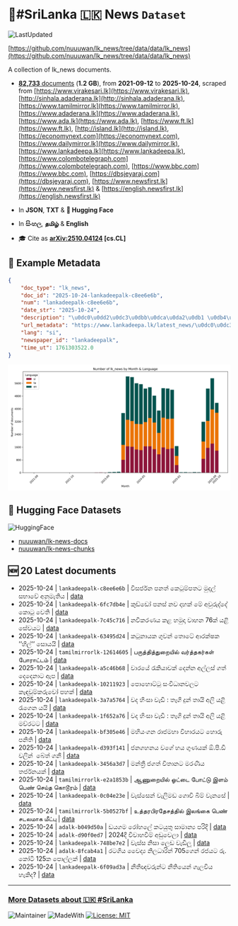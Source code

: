 # 📄#SriLanka 🇱🇰 News `Dataset`

![LastUpdated](https://img.shields.io/badge/last_updated-2025--10--24_16:46:11-green)

[https://github.com/nuuuwan/lk_news/tree/data/data/lk_news](https://github.com/nuuuwan/lk_news/tree/data/data/lk_news)

A collection of lk_news documents.

- [**82,733** documents](https://github.com/nuuuwan/lk_news/tree/data/data/lk_news) (**1.2 GB**), from **2021-09-12** to **2025-10-24**, scraped from [https://www.virakesari.lk](https://www.virakesari.lk), [http://sinhala.adaderana.lk](http://sinhala.adaderana.lk), [https://www.tamilmirror.lk](https://www.tamilmirror.lk), [https://www.adaderana.lk](https://www.adaderana.lk), [https://www.ada.lk](https://www.ada.lk), [https://www.ft.lk](https://www.ft.lk), [http://island.lk](http://island.lk), [https://economynext.com](https://economynext.com), [https://www.dailymirror.lk](https://www.dailymirror.lk), [https://www.lankadeepa.lk](https://www.lankadeepa.lk), [https://www.colombotelegraph.com](https://www.colombotelegraph.com), [https://www.bbc.com](https://www.bbc.com), [https://dbsjeyaraj.com](https://dbsjeyaraj.com), [https://www.newsfirst.lk](https://www.newsfirst.lk) & [https://english.newsfirst.lk](https://english.newsfirst.lk)

- In **JSON**, **TXT** & **🤗 Hugging Face**

- In **සිංහල**, **தமிழ்** & **English**

- 🎓 Cite as **[arXiv:2510.04124](https://arxiv.org/abs/2510.04124) [cs.CL]**

## 📝 Example Metadata

```json
{
    "doc_type": "lk_news",
    "doc_id": "2025-10-24-lankadeepalk-c8ee6e6b",
    "num": "lankadeepalk-c8ee6e6b",
    "date_str": "2025-10-24",
    "description": "\u0dc0\u0dd2\u0dc3\u0dbb\u0dca\u0da2\u0db1 \u0db4\u0db1\u0dad\u0dca \u0d9a\u0dd9\u0da7\u0dd4\u0db8\u0dca\u0db4\u0dad\u0da7 \u0db8\u0dd4\u0daf\u0dbd\u0dca \u0dc3\u0db7\u0dcf\u0dc0\u0dda \u0d85\u0db1\u0dd4\u0db8\u0dd0\u0dad\u0dd2\u0dba",
    "url_metadata": "https://www.lankadeepa.lk/latest_news/\u0dc0\u0dc3\u0dbb\u0da2\u0db1-\u0db4\u0db1\u0dad-\u0d9a\u0da7\u0db8\u0db4\u0dad\u0da7-\u0db8\u0daf\u0dbd-\u0dc3\u0db7\u0dc0-\u0d85\u0db1\u0db8\u0dad\u0dba/1-681984",
    "lang": "si",
    "newspaper_id": "lankadeepalk",
    "time_ut": 1761303522.0
}
```

![Chart](https://raw.githubusercontent.com/nuuuwan/lk_news/refs/heads/data/data/lk_news/docs_by_month_and_lang.png)

## 🤗 Hugging Face Datasets

![HuggingFace](https://img.shields.io/badge/-HuggingFace-FDEE21?style=for-the-badge&logo=HuggingFace)

- [nuuuwan/lk-news-docs](https://huggingface.co/datasets/nuuuwan/lk-news-docs)
- [nuuuwan/lk-news-chunks](https://huggingface.co/datasets/nuuuwan/lk-news-chunks)

## 🆕 20 Latest documents

- 2025-10-24 | `lankadeepalk-c8ee6e6b` | විසර්ජන පනත් කෙටුම්පතට මුදල් සභාවේ අනුමැතිය | [data](https://github.com/nuuuwan/lk_news/tree/data/data/lk_news/2020s/2025/2025-10-24-lankadeepalk-c8ee6e6b)
- 2025-10-24 | `lankadeepalk-6fc7db4e` | කුඩ්‍ඩෝ පනස් නව දාහක් මේ අවුරුද්දේ කොටු වෙති | [data](https://github.com/nuuuwan/lk_news/tree/data/data/lk_news/2020s/2025/2025-10-24-lankadeepalk-6fc7db4e)
- 2025-10-24 | `lankadeepalk-7c45c716` | නවීකරණය කළ හමුදා වාහන 76ක් යළි සේවයට | [data](https://github.com/nuuuwan/lk_news/tree/data/data/lk_news/2020s/2025/2025-10-24-lankadeepalk-7c45c716)
- 2025-10-24 | `lankadeepalk-63495d24` | කටුනායක ගුවන් තොටේ ආරක්ෂක ’’හිල්’’ සොයයි | [data](https://github.com/nuuuwan/lk_news/tree/data/data/lk_news/2020s/2025/2025-10-24-lankadeepalk-63495d24)
- 2025-10-24 | `tamilmirrorlk-12614605` | பருத்தித்துறையில் வர்த்தகர்கள் போராட்டம் | [data](https://github.com/nuuuwan/lk_news/tree/data/data/lk_news/2020s/2025/2025-10-24-tamilmirrorlk-12614605)
- 2025-10-24 | `lankadeepalk-a5c46b68` | වාරයේ රැකියාවක් දෙන්න අල්ලස් ගත් දෙදෙනාට ඇප | [data](https://github.com/nuuuwan/lk_news/tree/data/data/lk_news/2020s/2025/2025-10-24-lankadeepalk-a5c46b68)
- 2025-10-24 | `lankadeepalk-10211923` | පොහොට්ටු සංවිධානවලට කැඳවුම්කරුවෝ පහක් | [data](https://github.com/nuuuwan/lk_news/tree/data/data/lk_news/2020s/2025/2025-10-24-lankadeepalk-10211923)
- 2025-10-24 | `lankadeepalk-3a7a5764` | වද හිංසා වැඩී : තෑගි දුන් තායි අලි යළි රැගෙන යයි | [data](https://github.com/nuuuwan/lk_news/tree/data/data/lk_news/2020s/2025/2025-10-24-lankadeepalk-3a7a5764)
- 2025-10-24 | `lankadeepalk-1f652a76` | වද හිංසා වැඩී : තෑගි දුන් තායි අලි යළි මව්රටට | [data](https://github.com/nuuuwan/lk_news/tree/data/data/lk_news/2020s/2025/2025-10-24-lankadeepalk-1f652a76)
- 2025-10-24 | `lankadeepalk-bf305e46` | මහියංගන රාජමහා විහාරයට හොරු පනිති | [data](https://github.com/nuuuwan/lk_news/tree/data/data/lk_news/2020s/2025/2025-10-24-lankadeepalk-bf305e46)
- 2025-10-24 | `lankadeepalk-d393f141` | ජනගහනය වගේ හය ගුණයක් ඕ.පී.ඩී වලින් ⁣ බේත් ගනී | [data](https://github.com/nuuuwan/lk_news/tree/data/data/lk_news/2020s/2025/2025-10-24-lankadeepalk-d393f141)
- 2025-10-24 | `lankadeepalk-3456a3d7` | මන්ත්‍රී ජගත් විතානට මරණීය තර්ජනයක් | [data](https://github.com/nuuuwan/lk_news/tree/data/data/lk_news/2020s/2025/2025-10-24-lankadeepalk-3456a3d7)
- 2025-10-24 | `tamilmirrorlk-e2a1853b` | ஆணுறையில் ஓட்டை போட்டு இளம் பெண் செய்த கொடூரம் | [data](https://github.com/nuuuwan/lk_news/tree/data/data/lk_news/2020s/2025/2025-10-24-tamilmirrorlk-e2a1853b)
- 2025-10-24 | `lankadeepalk-0c04e23e` | වැස්සෙන් වැලිමඩ ගොවි බිම් වැනසේ | [data](https://github.com/nuuuwan/lk_news/tree/data/data/lk_news/2020s/2025/2025-10-24-lankadeepalk-0c04e23e)
- 2025-10-24 | `tamilmirrorlk-5b0527bf` | உத்தரபிரதேசத்தில் இலங்கை பெண்  சடலமாக மீட்பு | [data](https://github.com/nuuuwan/lk_news/tree/data/data/lk_news/2020s/2025/2025-10-24-tamilmirrorlk-5b0527bf)
- 2025-10-24 | `adalk-b049d50a` | ඩයගම රෝහලේ කටයුතු සාමාන්‍ය පරිදි | [data](https://github.com/nuuuwan/lk_news/tree/data/data/lk_news/2020s/2025/2025-10-24-adalk-b049d50a)
- 2025-10-24 | `adalk-d90f0ed7` | 2024දී විවාහවීම් අඩුවෙලා | [data](https://github.com/nuuuwan/lk_news/tree/data/data/lk_news/2020s/2025/2025-10-24-adalk-d90f0ed7)
- 2025-10-24 | `lankadeepalk-748be7e2` | වැස්ස නිසා ලෙඩ වැඩීලූ | [data](https://github.com/nuuuwan/lk_news/tree/data/data/lk_news/2020s/2025/2025-10-24-lankadeepalk-748be7e2)
- 2025-10-24 | `adalk-8fcab4a1` | රටගිය වෛද්‍ය නිලධාරින් 705ගෙන් රජයට රු. කෝටි 125ක පොල්ලක් | [data](https://github.com/nuuuwan/lk_news/tree/data/data/lk_news/2020s/2025/2025-10-24-adalk-8fcab4a1)
- 2025-10-24 | `lankadeepalk-6f09ad3a` | නීතීඥවරුන්ට නීතියෙන් ගැලවිය හැකිද? | [data](https://github.com/nuuuwan/lk_news/tree/data/data/lk_news/2020s/2025/2025-10-24-lankadeepalk-6f09ad3a)

---

### [More Datasets about 🇱🇰 #SriLanka](https://github.com/nuuuwan/lk_datasets)

![Maintainer](https://img.shields.io/badge/maintainer-nuuuwan-red)
![MadeWith](https://img.shields.io/badge/made_with-python-blue)
[![License: MIT](https://img.shields.io/badge/License-MIT-yellow.svg)](https://opensource.org/licenses/MIT)
